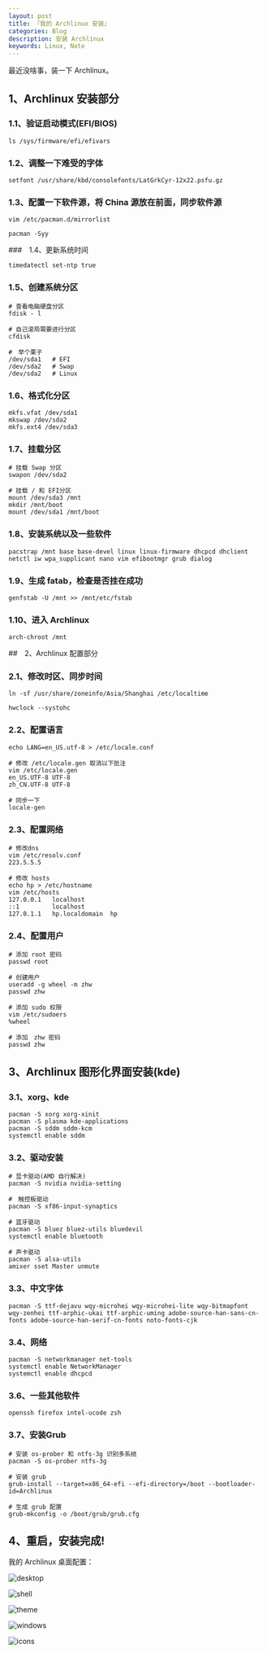 ```yaml
---
layout: post
title: 『我的 Archlinux 安装』
categories: Blog
description: 安装 Archlinux
keywords: Linux, Note
---
```


最近没啥事，装一下 Archlinux。

## 1、Archlinux 安装部分

### 1.1、验证启动模式(EFI/BIOS)

```shell
ls /sys/firmware/efi/efivars
```

### 1.2、调整一下难受的字体

```shell
setfont /usr/share/kbd/consolefonts/LatGrkCyr-12x22.psfu.gz
```

### 1.3、配置一下软件源，将 China 源放在前面，同步软件源

```shell
vim /etc/pacman.d/mirrorlist

pacman -Syy
```

###　1.4、更新系统时间

```shell
timedatectl set-ntp true
```

### 1.5、创建系统分区

```shell
# 查看电脑硬盘分区
fdisk - l

# 自己滚局需要进行分区
cfdisk

#　举个栗子
/dev/sda1   # EFI
/dev/sda2   # Swap
/dev/sda2   # Linux
```

### 1.6、格式化分区

```shell
mkfs.vfat /dev/sda1
mkswap /dev/sda2
mkfs.ext4 /dev/sda3
```

### 1.7、挂载分区

```shell
# 挂载 Swap 分区
swapon /dev/sda2

# 挂载 / 和 EFI分区
mount /dev/sda3 /mnt
mkdir /mnt/boot
mount /dev/sda1 /mnt/boot
```

### 1.8、安装系统以及一些软件

```shell
pacstrap /mnt base base-devel linux linux-firmware dhcpcd dhclient netctl iw wpa_supplicant nano vim efibootmgr grub dialog
```

### 1.9、生成 fatab，检查是否挂在成功

```shell
genfstab -U /mnt >> /mnt/etc/fstab
```

### 1.10、进入 Archlinux

```shell
arch-chroot /mnt
```

##　2、Archlinux 配置部分

### 2.1、修改时区、同步时间

```shell
ln -sf /usr/share/zoneinfo/Asia/Shanghai /etc/localtime

hwclock --systohc
```

### 2.2、配置语言

```shell
echo LANG=en_US.utf-8 > /etc/locale.conf

# 修改 /etc/locale.gen 取消以下批注
vim /etc/locale.gen
en_US.UTF-8 UTF-8
zh_CN.UTF-8 UTF-8

# 同步一下
locale-gen
```

### 2.3、配置网络

```shell
# 修改dns
vim /etc/resolv.conf
223.5.5.5

# 修改 hosts
echo hp > /etc/hostname
vim /etc/hosts
127.0.0.1	localhost
::1			localhost
127.0.1.1	hp.localdomain	hp
```

### 2.4、配置用户

```shell
# 添加 root 密码
passwd root

# 创建用户
useradd -g wheel -m zhw
passwd zhw

# 添加 sudo 权限
vim /etc/sudoers
%wheel

# 添加　zhw 密码
passwd zhw
```

## 3、Archlinux 图形化界面安装(kde)

### 3.1、xorg、kde

```shell
pacman -S xorg xorg-xinit
pacman -S plasma kde-applications
pacman -S sddm sddm-kcm
systemctl enable sddm
```

### 3.2、驱动安装

```shell
# 显卡驱动(AMD 自行解决)
pacman -S nvidia nvidia-setting

#　触控板驱动
pacman -S xf86-input-synaptics

# 蓝牙驱动
pacman -S bluez bluez-utils bluedevil
systemctl enable bluetooth

# 声卡驱动
pacman -S alsa-utils
amixer sset Master unmute
```

### 3.3、中文字体

```shell
pacman -S ttf-dejavu wqy-microhei wqy-microhei-lite wqy-bitmapfont wqy-zenhei ttf-arphic-ukai ttf-arphic-uming adobe-source-han-sans-cn-fonts adobe-source-han-serif-cn-fonts noto-fonts-cjk
```

### 3.4、网络

```shell
pacman -S networkmanager net-tools
systemctl enable NetworkManager
systemctl enable dhcpcd
```

### 3.6、一些其他软件

```shell
openssh firefox intel-ucode zsh
```

### 3.7、安装Grub

```shell
# 安装 os-prober 和 ntfs-3g 识别多系统
pacman -S os-prober ntfs-3g

# 安装 grub
grub-install --target=x86_64-efi --efi-directory=/boot --bootloader-id=Archlinux

# 生成 grub 配置
grub-mkconfig -o /boot/grub/grub.cfg
```

## 4、重启，安装完成!

我的 Archlinux 桌面配置：

![desktop](/images/blog/Archlinux-install/Archlinux-desktop.png)

![shell](/images/blog/Archlinux-install/shell.png)

![theme](/images/blog/Archlinux-install/theme.png)

![windows](/images/blog/Archlinux-install/windows.png)

![icons](/images/blog/Archlinux-install/icons.png)